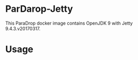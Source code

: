 # ParDarop-Jetty
This ParaDrop docker image contains OpenJDK 9 with Jetty 9.4.3.v20170317.

# Usage
  
